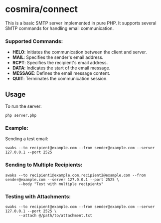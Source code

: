 # cosmira/connect

This is a basic SMTP server implemented in pure PHP. It supports several SMTP commands for handling email communication.

### Supported Commands:

- **HELO**: Initiates the communication between the client and server.
- **MAIL**: Specifies the sender's email address.
- **RCPT**: Specifies the recipient's email address.
- **DATA**: Indicates the start of the email message.
- **MESSAGE**: Defines the email message content.
- **QUIT**: Terminates the communication session.

## Usage

To run the server:

```shell
php server.php
```

### Example:

Sending a test email:
```shell
swaks --to recipient@example.com --from sender@example.com --server 127.0.0.1 --port 2525
```

### Sending to Multiple Recipients:

```shell
swaks --to recipient1@example.com,recipient2@example.com --from sender@example.com --server 127.0.0.1 --port 2525 \
      --body "Test with multiple recipients"
```

### Testing with Attachments:

```shell
swaks --to recipient@example.com --from sender@example.com --server 127.0.0.1 --port 2525 \
      --attach @/path/to/attachment.txt
```
